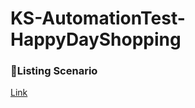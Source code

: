 # KS-AutomationTest-HappyDayShopping

### 📄Listing Scenario

[Link](https://docs.google.com/spreadsheets/d/1msPN-ZP3WUBojE7TUm5lQEuhVH3Y-BSE4i5aaID3AgI/edit?usp=sharing)
